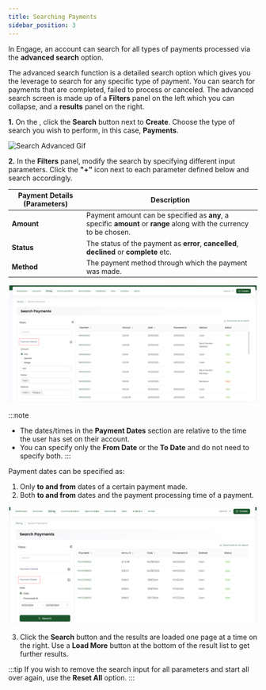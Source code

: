 ```yaml
---
title: Searching Payments
sidebar_position: 3
---
```


In Engage, an account can search for all types of payments processed via the **advanced search** option. 

The advanced search function is a detailed search option which gives you the leverage to search for any specific type of payment. You can search for payments that are completed, failed to process or canceled. The advanced search screen is made up of a **Filters** panel on the left which you can collapse, and a **results** panel on the right.

**1.** On the <K2Link route="dashboard" text="Engage dashboard" isEngage />, click the **Search** button next to **Create**. Choose the type of search you wish to perform, in this case, **Payments**.

![Search Advanced Gif](./search-payments-advanced.gif)

**2.** In the **Filters** panel, modify the search by specifying different input parameters. Click the **"+"** icon next to each parameter defined below and search accordingly.

| Payment Details (Parameters) | Description |
| ---------------------------- | ----------- |
| **Amount** | Payment amount can be specified as **any**, a specific **amount** or **range** along with the currency to be chosen. |
| **Status** | The status of the payment as **error**, **cancelled**, **declined** or **complete** etc. |
| **Method** | The payment method through which the payment was made. |

![Payment Details](./payment-details.png)

:::note
- The dates/times in the **Payment Dates** section are relative to the time the user has set on their account.
- You can specify only the **From Date** or the **To Date** and do not need to specify both.
:::

Payment dates can be specified as:

1. Only **to and from** dates of a certain payment made.
2. Both **to and from** dates and the payment processing time of a payment. 

![Payment Dates](./payment-dates.png)

3. Click the **Search** button and the results are loaded one page at a time on the right. Use a **Load More** button at the bottom of the result list to get further results.

:::tip
If you wish to remove the search input for all parameters and start all over again, use the **Reset All** option. 
:::